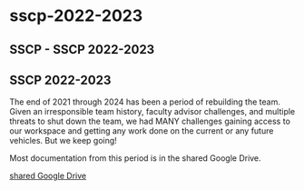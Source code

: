 # sscp-2022-2023

## SSCP - SSCP 2022-2023

## SSCP 2022-2023

The end of 2021 through 2024 has been a period of rebuilding the team. Given an irresponsible team history, faculty advisor challenges, and multiple threats to shut down the team,  we had MANY challenges gaining access to our workspace and getting any work done on the current or any future vehicles. But we keep going!

Most documentation from this period is in the shared Google Drive.

[shared Google Drive](https://drive.google.com/drive/folders/1bj72zS6hiLUYbXpP3h7qO_3YJL-Aklik?usp=drive_link)
